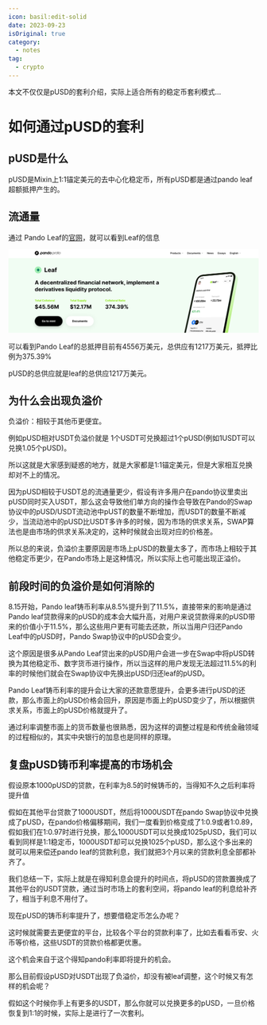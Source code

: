 ```yaml
---
icon: basil:edit-solid
date: 2023-09-23
isOriginal: true
category:
  - notes
tag:
  - crypto
---
```


本文不仅仅是pUSD的套利介绍，实际上适合所有的稳定币套利模式...

<!-- more -->

# 如何通过pUSD的套利

## pUSD是什么

pUSD是Mixin上1:1锚定美元的去中心化稳定币，所有pUSD都是通过pando leaf超额抵押产生的。

## 流通量

通过 Pando Leaf的[官网](https://pando.im/leaf)，就可以看到Leaf的信息 

![pando-leaf.png](/assets/images/crypto/pando-leaf.png)

可以看到Pando Leaf的总抵押目前有4556万美元，总供应有1217万美元，抵押比例为375.39%

pUSD的总供应就是leaf的总供应1217万美元。

## 为什么会出现负溢价

负溢价：相较于其他币更便宜。

例如pUSD相对USDT负溢价就是 1个USDT可兑换超过1个pUSD(例如1USDT可以兑换1.05个pUSD)。

所以这就是大家感到疑惑的地方，就是大家都是1:1锚定美元，但是大家相互兑换却对不上的情况。

因为pUSD相较于USDT总的流通量更少，假设有许多用户在pando协议里卖出pUSD同时买入USDT，那么这会导致他们单方向的操作会导致在Pando的Swap协议中的pUSD/USDT流动池中pUST的数量不断增加，而USDT的数量不断减少，当流动池中的pUSD比USDT多许多的时候，因为市场的供求关系，SWAP算法也是由市场的供求关系决定的，这种时候就会出现对应的价格差。

所以总的来说，负溢价主要原因是市场上pUSD的数量太多了，而市场上相较于其他稳定币更少，在Pando市场上是这种情况，所以实际上也可能出现正溢价。

## 前段时间的负溢价是如何消除的

8.15开始，Pando leaf铸币利率从8.5%提升到了11.5%，直接带来的影响是通过Pando leaf贷款得来的pUSD的成本会大幅升高，对用户来说贷款得来的pUSD带来的价值小于11.5%，那么这些用户更有可能去还款，所以当用户归还Pando Leaf中的pUSD时，Pando Swap协议中的pUSD会变少。

这个原因是很多从Pando Leaf贷出来的pUSD用户会进一步在Swap中将pUSD转换为其他稳定币、数字货币进行操作，所以当这样的用户发现无法超过11.5%的利率的时候他们就会在Swap协议中先换出pUSD归还leaf的pUSD。

Pando Leaf铸币利率的提升会让大家的还款意愿提升，会更多进行pUSD的还款，那么市面上的pUSD价格会回升，原因是市面上的pUSD变少了，所以根据供求关系，市面上的pUSD价格就提升了。

通过利率调整市面上的货币数量也很熟悉，因为这样的调整过程是和传统金融领域的过程相似的，其实中央银行的加息也是同样的原理。

## 复盘pUSD铸币利率提高的市场机会

假设原本1000pUSD的贷款，在利率为8.5的时候铸币的，当得知不久之后利率将提升值

假如在其他平台贷款了1000USDT，然后将1000USDT在pando Swap协议中兑换成了pUSD，在pando价格偏移期间，我们一度看到价格变成了1:0.9或者1:0.89，假如我们在1:0.97时进行兑换，那么1000USDT可以兑换成1025pUSD，我们可以看到同样是1:1稳定币，1000USDT却可以兑换1025个pUSD，那么这个多出来的就可以用来偿还pando leaf的贷款利息，我们就把3个月以来的贷款利息全部都补齐了。

我们总结一下，实际上就是在得知利息会提升的时间点，将pUSD的贷款置换成了其他平台的USDT贷款，通过当时市场上的套利空间，将pando leaf的利息给补齐了，相当于利息不用付了。

现在pUSD的铸币利率提升了，想要借稳定币怎么办呢？

这时候就需要去更便宜的平台，比较各个平台的贷款利率了，比如去看看币安、火币等价格，这些USDT的贷款价格都更优惠。

这个机会来自于这个得知pando利率即将提升的机会。

那么目前假设pUSD对USDT出现了负溢价，却没有被leaf调整，这个时候又有怎样的机会呢？

假如这个时候你手上有更多的USDT，那么你就可以兑换更多的pUSD，一旦价格恢复到1:1的时候，实际上是进行了一次套利。


